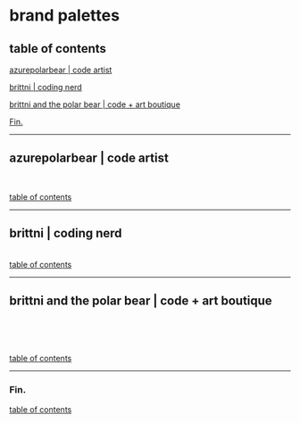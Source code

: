<!--suppress JSUnresolvedLibraryURL -->
<script src="https://coolors.co/palette-widget/widget.js"></script>

# brand palettes

## table of contents

[azurepolarbear | code artist](#azurepolarbear--code-artist)

[brittni | coding nerd](#brittni--coding-nerd)

[brittni and the polar bear | code + art boutique](#brittni-and-the-polar-bear--code--art-boutique)

[Fin.](#fin)

----

## azurepolarbear | code artist

<!-- Coolors Palette Widget -->
<script data-id="017687781001231873">new CoolorsPaletteWidget("017687781001231873", ["22cadd","28bd37","141ed7","8828dc","050557"]);</script>
<br/>

[table of contents](#table-of-contents)

----

## brittni | coding nerd

<!-- Coolors Palette Widget -->
<script data-id="0594637457594996">new CoolorsPaletteWidget("0594637457594996", ["d21e96","141ed7","8828dc","b81931","22cadd","050557"]); </script>

<br/>[table of contents](#table-of-contents)

----

## brittni and the polar bear | code + art boutique

<!-- Coolors Palette Widget -->
<script data-id="048167341920836604">new CoolorsPaletteWidget("048167341920836604", ["8828dc","22cadd","d21e96","28bd37","141ed7","b81931","050557"]);</script>
<br/>

<!-- Coolors Palette Widget -->
<script data-id="015654914416003907">new CoolorsPaletteWidget("015654914416003907", ["8828dc","22cadd","d21e96","28bd37","141ed7","b81931","150623","030526","f9fbfb","eefbfc"]);</script>
<br/>

<br/>[table of contents](#table-of-contents)

----

### Fin.

[table of contents](#table-of-contents)
